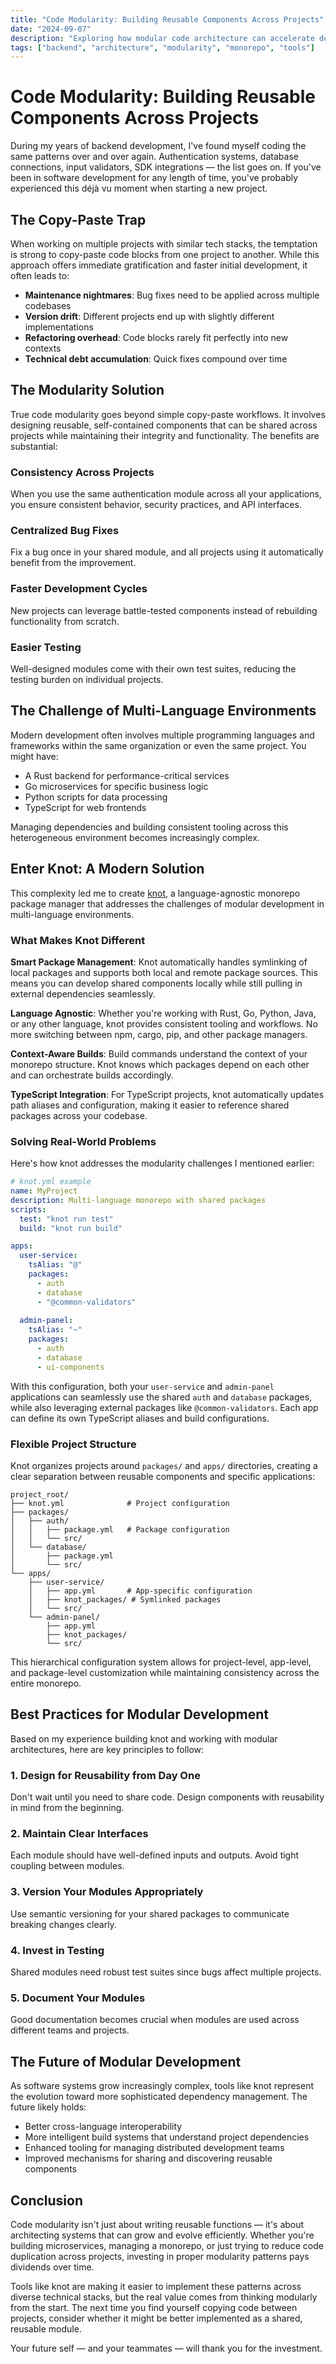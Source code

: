 ```yaml
---
title: "Code Modularity: Building Reusable Components Across Projects"
date: "2024-09-07"
description: "Exploring how modular code architecture can accelerate development and reduce complexity, featuring the knot project as a modern solution for multi-language monorepos"
tags: ["backend", "architecture", "modularity", "monorepo", "tools"]
---
```


# Code Modularity: Building Reusable Components Across Projects

During my years of backend development, I've found myself coding the same patterns over and over again. Authentication systems, database connections, input validators, SDK integrations — the list goes on. If you've been in software development for any length of time, you've probably experienced this déjà vu moment when starting a new project.

## The Copy-Paste Trap

When working on multiple projects with similar tech stacks, the temptation is strong to copy-paste code blocks from one project to another. While this approach offers immediate gratification and faster initial development, it often leads to:

- **Maintenance nightmares**: Bug fixes need to be applied across multiple codebases
- **Version drift**: Different projects end up with slightly different implementations
- **Refactoring overhead**: Code blocks rarely fit perfectly into new contexts
- **Technical debt accumulation**: Quick fixes compound over time

## The Modularity Solution

True code modularity goes beyond simple copy-paste workflows. It involves designing reusable, self-contained components that can be shared across projects while maintaining their integrity and functionality. The benefits are substantial:

### Consistency Across Projects
When you use the same authentication module across all your applications, you ensure consistent behavior, security practices, and API interfaces.

### Centralized Bug Fixes
Fix a bug once in your shared module, and all projects using it automatically benefit from the improvement.

### Faster Development Cycles
New projects can leverage battle-tested components instead of rebuilding functionality from scratch.

### Easier Testing
Well-designed modules come with their own test suites, reducing the testing burden on individual projects.

## The Challenge of Multi-Language Environments

Modern development often involves multiple programming languages and frameworks within the same organization or even the same project. You might have:
- A Rust backend for performance-critical services
- Go microservices for specific business logic
- Python scripts for data processing
- TypeScript for web frontends

Managing dependencies and building consistent tooling across this heterogeneous environment becomes increasingly complex.

## Enter Knot: A Modern Solution

This complexity led me to create [knot](https://github.com/saravenpi/knot), a language-agnostic monorepo package manager that addresses the challenges of modular development in multi-language environments.

### What Makes Knot Different

**Smart Package Management**: Knot automatically handles symlinking of local packages and supports both local and remote package sources. This means you can develop shared components locally while still pulling in external dependencies seamlessly.

**Language Agnostic**: Whether you're working with Rust, Go, Python, Java, or any other language, knot provides consistent tooling and workflows. No more switching between npm, cargo, pip, and other package managers.

**Context-Aware Builds**: Build commands understand the context of your monorepo structure. Knot knows which packages depend on each other and can orchestrate builds accordingly.

**TypeScript Integration**: For TypeScript projects, knot automatically updates path aliases and configuration, making it easier to reference shared packages across your codebase.

### Solving Real-World Problems

Here's how knot addresses the modularity challenges I mentioned earlier:

```yaml
# knot.yml example
name: MyProject
description: Multi-language monorepo with shared packages
scripts:
  test: "knot run test"
  build: "knot run build"

apps:
  user-service:
    tsAlias: "@"
    packages:
      - auth
      - database
      - "@common-validators"
  
  admin-panel:
    tsAlias: "~"
    packages:
      - auth
      - database
      - ui-components
```

With this configuration, both your `user-service` and `admin-panel` applications can seamlessly use the shared `auth` and `database` packages, while also leveraging external packages like `@common-validators`. Each app can define its own TypeScript aliases and build configurations.

### Flexible Project Structure

Knot organizes projects around `packages/` and `apps/` directories, creating a clear separation between reusable components and specific applications:

```
project_root/
├── knot.yml              # Project configuration
├── packages/
│   ├── auth/
│   │   ├── package.yml   # Package configuration
│   │   └── src/
│   └── database/
│       ├── package.yml
│       └── src/
└── apps/
    ├── user-service/
    │   ├── app.yml       # App-specific configuration
    │   ├── knot_packages/ # Symlinked packages
    │   └── src/
    └── admin-panel/
        ├── app.yml
        ├── knot_packages/
        └── src/
```

This hierarchical configuration system allows for project-level, app-level, and package-level customization while maintaining consistency across the entire monorepo.

## Best Practices for Modular Development

Based on my experience building knot and working with modular architectures, here are key principles to follow:

### 1. Design for Reusability from Day One
Don't wait until you need to share code. Design components with reusability in mind from the beginning.

### 2. Maintain Clear Interfaces
Each module should have well-defined inputs and outputs. Avoid tight coupling between modules.

### 3. Version Your Modules Appropriately
Use semantic versioning for your shared packages to communicate breaking changes clearly.

### 4. Invest in Testing
Shared modules need robust test suites since bugs affect multiple projects.

### 5. Document Your Modules
Good documentation becomes crucial when modules are used across different teams and projects.

## The Future of Modular Development

As software systems grow increasingly complex, tools like knot represent the evolution toward more sophisticated dependency management. The future likely holds:

- Better cross-language interoperability
- More intelligent build systems that understand project dependencies
- Enhanced tooling for managing distributed development teams
- Improved mechanisms for sharing and discovering reusable components

## Conclusion

Code modularity isn't just about writing reusable functions — it's about architecting systems that can grow and evolve efficiently. Whether you're building microservices, managing a monorepo, or just trying to reduce code duplication across projects, investing in proper modularity patterns pays dividends over time.

Tools like knot are making it easier to implement these patterns across diverse technical stacks, but the real value comes from thinking modularly from the start. The next time you find yourself copying code between projects, consider whether it might be better implemented as a shared, reusable module.

Your future self — and your teammates — will thank you for the investment.
